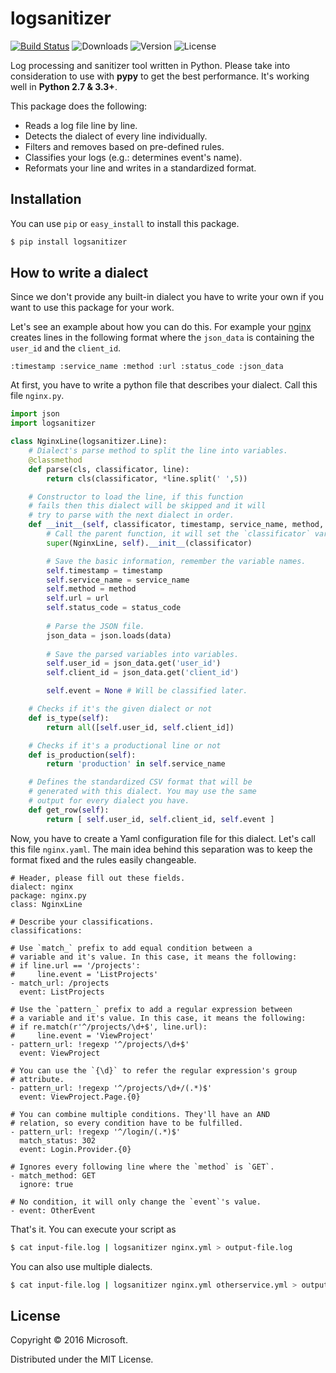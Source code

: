 # logsanitizer

[![Build Status](https://travis-ci.org/wunderlist/logsanitizer.svg)](https://travis-ci.org/wunderlist/logsanitizer)
![Downloads](https://img.shields.io/pypi/dm/logsanitizer.svg)
![Version](https://img.shields.io/pypi/v/logsanitizer.svg)
![License](https://img.shields.io/pypi/l/logsanitizer.svg)

Log processing and sanitizer tool written in Python. Please take into consideration to use with **pypy** to get the best performance. It's working well in **Python 2.7 & 3.3+**.

This package does the following:
- Reads a log file line by line.
- Detects the dialect of every line individually.
- Filters and removes based on pre-defined rules.
- Classifies your logs (e.g.: determines event's name).
- Reformats your line and writes in a standardized format.

## Installation

You can use `pip` or `easy_install` to install this package.

```bash
$ pip install logsanitizer
```

## How to write a dialect

Since we don't provide any built-in dialect you have to write your own if you want to use this package for your work.

Let's see an example about how you can do this. For example your [nginx](https://www.nginx.com) creates lines in the following format where the `json_data` is containing the `user_id` and the `client_id`.

```
:timestamp :service_name :method :url :status_code :json_data
```

At first, you have to write a python file that describes your dialect. Call this file `nginx.py`.

```python
import json
import logsanitizer

class NginxLine(logsanitizer.Line):
    # Dialect's parse method to split the line into variables.
    @classmethod
    def parse(cls, classificator, line):
        return cls(classificator, *line.split(' ',5))

    # Constructor to load the line, if this function 
    # fails then this dialect will be skipped and it will
    # try to parse with the next dialect in order.
    def __init__(self, classificator, timestamp, service_name, method, url, status_code, data):
        # Call the parent function, it will set the `classificator` variable.
        super(NginxLine, self).__init__(classificator)

        # Save the basic information, remember the variable names.
        self.timestamp = timestamp
        self.service_name = service_name
        self.method = method
        self.url = url
        self.status_code = status_code
        
        # Parse the JSON file.
        json_data = json.loads(data)
        
        # Save the parsed variables into variables.
        self.user_id = json_data.get('user_id')
        self.client_id = json_data.get('client_id')

        self.event = None # Will be classified later.

	# Checks if it's the given dialect or not
    def is_type(self):
        return all([self.user_id, self.client_id])

    # Checks if it's a productional line or not
    def is_production(self):
        return 'production' in self.service_name

    # Defines the standardized CSV format that will be 
    # generated with this dialect. You may use the same
    # output for every dialect you have.
    def get_row(self):
        return [ self.user_id, self.client_id, self.event ]
```

Now, you have to create a Yaml configuration file for this dialect. Let's call this file `nginx.yaml`. The main idea behind this separation was to keep the format fixed and the rules easily changeable.

```
# Header, please fill out these fields.
dialect: nginx
package: nginx.py
class: NginxLine

# Describe your classifications.
classifications:

# Use `match_` prefix to add equal condition between a 
# variable and it's value. In this case, it means the following:
# if line.url == '/projects':
#     line.event = 'ListProjects'
- match_url: /projects
  event: ListProjects

# Use the `pattern_` prefix to add a regular expression between
# a variable and it's value. In this case, it means the following:
# if re.match(r'^/projects/\d+$', line.url):
#     line.event = 'ViewProject'
- pattern_url: !regexp '^/projects/\d+$'
  event: ViewProject

# You can use the `{\d}` to refer the regular expression's group
# attribute.
- pattern_url: !regexp '^/projects/\d+/(.*)$'
  event: ViewProject.Page.{0}

# You can combine multiple conditions. They'll have an AND 
# relation, so every condition have to be fulfilled.
- pattern_url: !regexp '^/login/(.*)$'
  match_status: 302
  event: Login.Provider.{0}

# Ignores every following line where the `method` is `GET`.
- match_method: GET
  ignore: true

# No condition, it will only change the `event`'s value.
- event: OtherEvent
```

That's it. You can execute your script as

```bash
$ cat input-file.log | logsanitizer nginx.yml > output-file.log 
```

You can also use multiple dialects.

```bash
$ cat input-file.log | logsanitizer nginx.yml otherservice.yml > output-file.log 
```

## License

Copyright © 2016 Microsoft.

Distributed under the MIT License.
